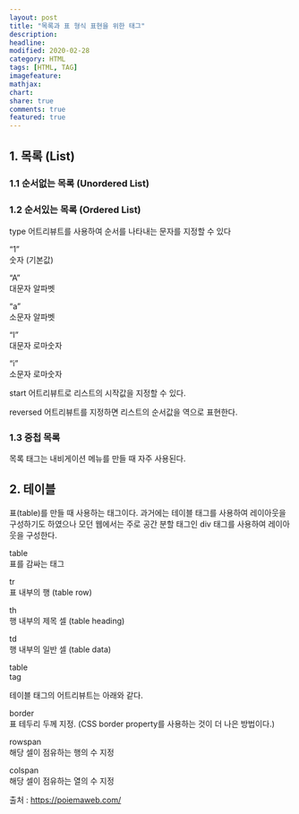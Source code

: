 ```yaml
---
layout: post
title: "목록과 표 형식 표현을 위한 태그"
description:
headline:
modified: 2020-02-28
category: HTML
tags: [HTML, TAG]
imagefeature:
mathjax:
chart:
share: true
comments: true
featured: true
---
```


## 1. 목록 (List)

### 1.1 순서없는 목록 (Unordered List)

<div class="code"><script async src="//jsfiddle.net/Jangyusu/hLga9o84/45/embed/html,result/dark/"></script></div>

### 1.2 순서있는 목록 (Ordered List)

<div class="code"><script async src="//jsfiddle.net/Jangyusu/hLga9o84/46/embed/html,result/dark/"></script></div>

<span class="p">type 어트리뷰트</span>를 사용하여 순서를 나타내는 문자를 지정할 수 있다

<span class="g">“1”</span>  
숫자 (기본값)

<span class="g">“A”</span>  
대문자 알파벳

<span class="g">“a”</span>  
소문자 알파벳

<span class="g">“I”</span>  
대문자 로마숫자

<span class="g">“i”</span>  
소문자 로마숫자

<div class="code"><script async src="//jsfiddle.net/Jangyusu/hLga9o84/47/embed/html,result/dark/"></script></div>

<span class="p">start 어트리뷰트</span>로 리스트의 시작값을 지정할 수 있다.

<div class="code"><script async src="//jsfiddle.net/Jangyusu/hLga9o84/49/embed/html,result/dark/"></script></div>

<span class="p">reversed 어트리뷰트</span>를 지정하면 리스트의 순서값을 역으로 표현한다.

<div class="code"><script async src="//jsfiddle.net/Jangyusu/hLga9o84/50/embed/html,result/dark/"></script></div>

### 1.3 중첩 목록

<div class="code"><script async src="//jsfiddle.net/Jangyusu/hLga9o84/51/embed/html,result/dark/"></script></div>

<span class="p">목록 태그</span>는 <span class="y">내비게이션 메뉴를 만들 때 자주 사용</span>된다.

## 2. 테이블

<span class="p">표(table)를 만들 때 사용하는 태그</span>이다. 과거에는 테이블 태그를 사용하여 레이아웃을 구성하기도 하였으나 모던 웹에서는 주로 공간 분할 태그인 div 태그를 사용하여 레이아웃을 구성한다.

<span class="g">table</span>  
표를 감싸는 태그

<span class="g">tr</span>  
표 내부의 행 (table row)

<span class="g">th</span>  
행 내부의 제목 셀 (table heading)

<span class="g">td</span>  
행 내부의 일반 셀 (table data)

<span class="g">table</span>  
tag

<div class="code"><script async src="//jsfiddle.net/Jangyusu/hLga9o84/52/embed/html,result/dark/"></script></div>

<span class="p">테이블 태그의 어트리뷰트</span>는 아래와 같다.

<span class="g">border</span>  
표 테두리 두께 지정. (CSS border property를 사용하는 것이 더 나은 방법이다.)

<span class="g">rowspan</span>  
해당 셀이 점유하는 행의 수 지정

<span class="g">colspan</span>  
해당 셀이 점유하는 열의 수 지정

<div class="code"><script async src="//jsfiddle.net/Jangyusu/hLga9o84/54/embed/html,result/dark/"></script></div>

<span class="b">출처 : https://poiemaweb.com/</span>
